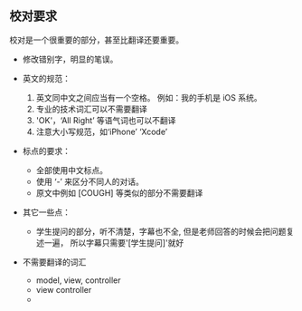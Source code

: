 ## 校对要求

校对是一个很重要的部分，甚至比翻译还要重要。

- 修改错别字，明显的笔误。
- 英文的规范：
    1. 英文同中文之间应当有一个空格。
       例如：我的手机是 iOS 系统。
    2. 专业的技术词汇可以不需要翻译
    3. 'OK'，‘All Right’ 等语气词也可以不翻译
    4. 注意大小写规范，如‘iPhone’ ‘Xcode’
- 标点的要求：
    - 全部使用中文标点。
    - 使用 ‘-’ 来区分不同人的对话。 
    - 原文中例如 [COUGH] 等类似的部分不需要翻译
- 其它一些点：
    - 学生提问的部分，听不清楚，字幕也不全,
      但是老师回答的时候会把问题复述一遍，
      所以字幕只需要'[学生提问]'就好

- 不需要翻译的词汇
    - model, view, controller
    - view controller
    - 
